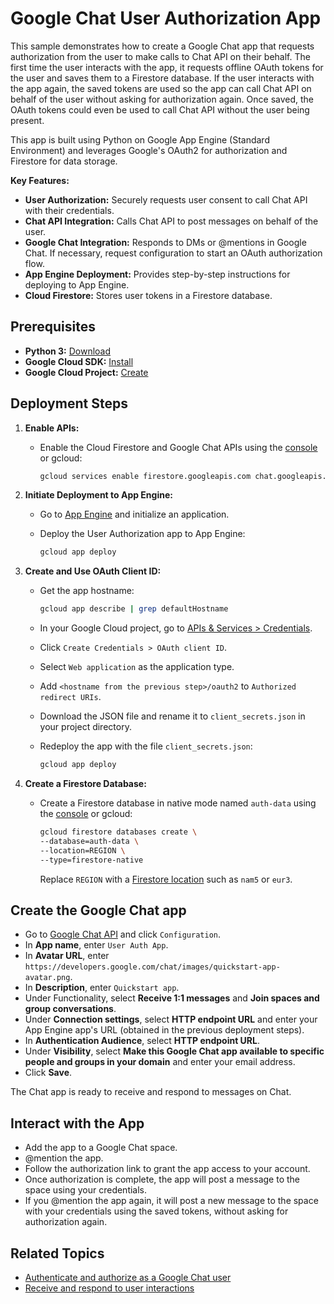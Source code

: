 # Google Chat User Authorization App

This sample demonstrates how to create a Google Chat app that requests
authorization from the user to make calls to Chat API on their behalf. The first
time the user interacts with the app, it requests offline OAuth tokens for the
user and saves them to a Firestore database. If the user interacts with the app
again, the saved tokens are used so the app can call Chat API on behalf of the
user without asking for authorization again. Once saved, the OAuth tokens could
even be used to call Chat API without the user being present.

This app is built using Python on Google App Engine (Standard Environment) and
leverages Google's OAuth2 for authorization and Firestore for data storage.

**Key Features:**

* **User Authorization:** Securely requests user consent to call Chat API with
  their credentials.
* **Chat API Integration:** Calls Chat API to post messages on behalf of the
  user.
* **Google Chat Integration:**  Responds to DMs or @mentions in Google Chat. If
  necessary, request configuration to start an OAuth authorization flow.
* **App Engine Deployment:**  Provides step-by-step instructions for deploying
  to App Engine.
* **Cloud Firestore:** Stores user tokens in a Firestore database.

## Prerequisites

* **Python 3:**  [Download](https://www.python.org/downloads/)
* **Google Cloud SDK:**  [Install](https://cloud.google.com/sdk/docs/install)
* **Google Cloud Project:**  [Create](https://console.cloud.google.com/projectcreate)

##  Deployment Steps

1. **Enable APIs:**

   * Enable the Cloud Firestore and Google Chat APIs using the
     [console](https://console.cloud.google.com/apis/enableflow?apiid=firestore.googleapis.com,chat.googleapis.com)
     or gcloud:

     ```bash
     gcloud services enable firestore.googleapis.com chat.googleapis.com
     ```

1. **Initiate Deployment to App Engine:**

   * Go to [App Engine](https://console.cloud.google.com/appengine) and
     initialize an application.

   * Deploy the User Authorization app to App Engine:

     ```bash
     gcloud app deploy
     ```

1. **Create and Use OAuth Client ID:**

   * Get the app hostname:

     ```bash
     gcloud app describe | grep defaultHostname
     ```

   * In your Google Cloud project, go to
     [APIs & Services > Credentials](https://console.cloud.google.com/apis/credentials).
   * Click `Create Credentials > OAuth client ID`.
   * Select `Web application` as the application type.
   * Add `<hostname from the previous step>/oauth2` to `Authorized redirect URIs`.
   * Download the JSON file and rename it to `client_secrets.json` in your
     project directory.
   * Redeploy the app with the file `client_secrets.json`:

     ```bash
     gcloud app deploy
     ```

1. **Create a Firestore Database:**

   *  Create a Firestore database in native mode named `auth-data` using the
      [console](https://console.cloud.google.com/firestore) or gcloud:

      ```bash
      gcloud firestore databases create \
      --database=auth-data \
      --location=REGION \
      --type=firestore-native
      ```

      Replace `REGION` with a
      [Firestore location](https://cloud.google.com/firestore/docs/locations#types)
      such as `nam5` or `eur3`.

## Create the Google Chat app

* Go to
  [Google Chat API](https://console.cloud.google.com/apis/api/chat.googleapis.com/hangouts-chat)
  and click `Configuration`.
* In **App name**, enter `User Auth App`.
* In **Avatar URL**, enter `https://developers.google.com/chat/images/quickstart-app-avatar.png`.
* In **Description**, enter `Quickstart app`.
* Under Functionality, select **Receive 1:1 messages** and
  **Join spaces and group conversations**.
* Under **Connection settings**, select **HTTP endpoint URL** and enter your App
  Engine app's URL (obtained in the previous deployment steps).
* In **Authentication Audience**, select **HTTP endpoint URL**.
* Under **Visibility**, select **Make this Google Chat app available to specific
  people and groups in your domain** and enter your email address.
* Click **Save**.

The Chat app is ready to receive and respond to messages on Chat.

## Interact with the App

* Add the app to a Google Chat space.
* @mention the app.
* Follow the authorization link to grant the app access to your account.
* Once authorization is complete, the app will post a message to the space using
  your credentials.
* If you @mention the app again, it will post a new message to the space with
  your credentials using the saved tokens, without asking for authorization again.

## Related Topics

* [Authenticate and authorize as a Google Chat user](https://developers.google.com/workspace/chat/authenticate-authorize-chat-user)
* [Receive and respond to user interactions](https://developers.google.com/workspace/chat/receive-respond-interactions)
